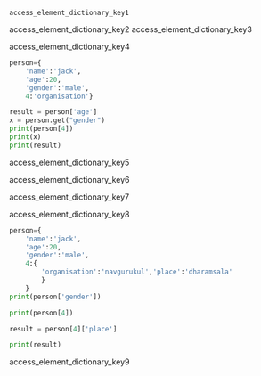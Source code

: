```ngMeta
access_element_dictionary_key1
```

access_element_dictionary_key2
access_element_dictionary_key3


access_element_dictionary_key4


```python
person={
    'name':'jack',
    'age':20,
    'gender':'male',
    4:'organisation'}

result = person['age'] 
x = person.get("gender")
print(person[4])
print(x)
print(result)
```
    
access_element_dictionary_key5


access_element_dictionary_key6


access_element_dictionary_key7


access_element_dictionary_key8
```python
person={
    'name':'jack',
    'age':20,
    'gender':'male',
    4:{
        'organisation':'navgurukul','place':'dharamsala'
        }
    }
print(person['gender'])

print(person[4])

result = person[4]['place']

print(result)
```
   
access_element_dictionary_key9
